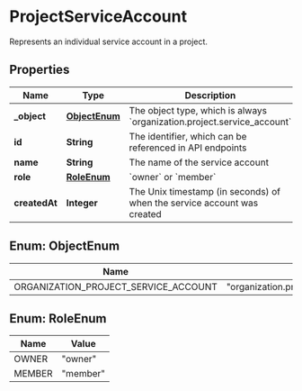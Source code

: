 

# ProjectServiceAccount

Represents an individual service account in a project.

## Properties

| Name | Type | Description | Notes |
|------------ | ------------- | ------------- | -------------|
|**_object** | [**ObjectEnum**](#ObjectEnum) | The object type, which is always &#x60;organization.project.service_account&#x60; |  |
|**id** | **String** | The identifier, which can be referenced in API endpoints |  |
|**name** | **String** | The name of the service account |  |
|**role** | [**RoleEnum**](#RoleEnum) | &#x60;owner&#x60; or &#x60;member&#x60; |  |
|**createdAt** | **Integer** | The Unix timestamp (in seconds) of when the service account was created |  |



## Enum: ObjectEnum

| Name | Value |
|---- | -----|
| ORGANIZATION_PROJECT_SERVICE_ACCOUNT | &quot;organization.project.service_account&quot; |



## Enum: RoleEnum

| Name | Value |
|---- | -----|
| OWNER | &quot;owner&quot; |
| MEMBER | &quot;member&quot; |



